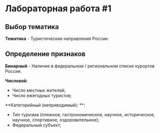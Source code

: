 # Лабораторная работа #1

## Выбор тематика
**Тематика** - Туристические направления России.

## Определение признаков
**Бинарный** - Наличие в федеральном / региональном списке курортов России.

**Числовой**:
- Число местных жителей;
- Число ежегодных туристов;

**Категорийный (неприводимый): **:
- Тип туризма (пляжное, гастрономическое, научное, историческое, научное, спортивное, оздоровительное);
- Федеральный субъект;

